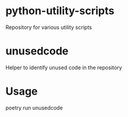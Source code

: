 # python-utility-scripts
Repository for various utility scripts

# unusedcode
Helper to identify unused code in the repository

# Usage
poetry run unusedcode
